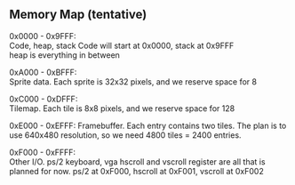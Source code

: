 ## Memory Map (tentative)

0x0000 - 0x9FFF:  
Code, heap, stack
Code will start at 0x0000, stack at 0x9FFF  
heap is everything in between

0xA000 - 0xBFFF:  
Sprite data. Each sprite is 32x32 pixels, and we reserve space for 8

0xC000 - 0xDFFF:  
Tilemap. Each tile is 8x8 pixels, and we reserve space for 128

0xE000 - 0xEFFF:
Framebuffer. Each entry contains two tiles. The plan is to use 640x480 resolution, so we need 4800 tiles = 2400 entries.

0xF000 - 0xFFFF:  
Other I/O. ps/2 keyboard, vga hscroll and vscroll register are all that is planned for now.
ps/2 at 0xF000, hscroll at 0xF001, vscroll at 0xF002
